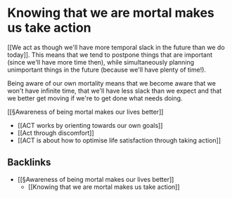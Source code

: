 # Knowing that we are mortal makes us take action
[[We act as though we'll have more temporal slack in the future than we do today]]. This means that we tend to postpone things that are important (since we'll have more time then), while simultaneously planning unimportant things in the future (because we'll have plenty of time!).

Being aware of our own mortality means that we become aware that we won't have infinite time, that we'll have less slack than we expect and that we better get moving if we're to get done what needs doing.

[[§Awareness of being mortal makes our lives better]]

* [[ACT works by orienting towards our own goals]]
* [[Act through discomfort]]
* [[ACT is about how to optimise life satisfaction through taking action]]


<!-- #curiosity #p1 #private -->

## Backlinks
* [[§Awareness of being mortal makes our lives better]]
	* [[Knowing that we are mortal makes us take action]]

<!-- {BearID:FBAF0763-F5F7-419F-9CB4-392CCF87CCC0-583-0000078AA61E083A} -->
